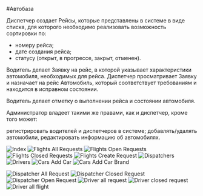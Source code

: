 
#Автобаза 

Диспетчер создает Рейсы, которые представлены в системе в виде списка, для которого необходимо реализовать возможность сортировки по:

* номеру рейса;
* дате создания рейса;
* статусу (открыт, в прогрессе, закрыт, отменен).

Водитель делает Заявку на рейс, в которой указывает характеристики автомобиля, необходимых для рейса. Диспетчер просматривает Заявку и назначает на рейс Автомобиль, который соответствует требованиям и находится в исправном состоянии.

Водитель делает отметку о выполнении рейса и состоянии автомобиля.

Администратор владеет такими же правами, как и диспетчер, кроме того может:

регистрировать водителей и диспетчеров в системе;
добавлять/удалять автомобили, редактировать информацию об автомобилях.

![Index](https://github.com/kovteba/motordeport_jdbc_servlet/blob/master/imgProject/1.index.png)
![Flights All Requests](https://github.com/kovteba/motordeport_jdbc_servlet/blob/master/imgProject/2.1FlightsAllRequests.jpg)
![Flights Open Requests](https://github.com/kovteba/motordeport_jdbc_servlet/blob/master/imgProject/2.2FlightsOpenRequests.jpg)
![Flights Closed Requests](https://github.com/kovteba/motordeport_jdbc_servlet/blob/master/imgProject/2.3FlightsClosedRequests.jpg)
![Flights Create Request](https://github.com/kovteba/motordeport_jdbc_servlet/blob/master/imgProject/2.4FlightsCreateRequest.jpg)
![Dispatchers](https://github.com/kovteba/motordeport_jdbc_servlet/blob/master/imgProject/3.Dispatchers.jpg)
![Drivers](https://github.com/kovteba/motordeport_jdbc_servlet/blob/master/imgProject/4.Drivers.jpg)
![Cars Add Car](https://github.com/kovteba/motordeport_jdbc_servlet/blob/master/imgProject/5.1.CarsAddCar.jpg)
![Cars Add Car Brand](https://github.com/kovteba/motordeport_jdbc_servlet/blob/master/imgProject/5.2CarsAddCarBrand.jpg)

![Dispatcher All Request](https://github.com/kovteba/motordeport_jdbc_servlet/blob/master/imgProject/6.1DispatcherAllRequest.jpg)
![Dispatcher Closed Request](https://github.com/kovteba/motordeport_jdbc_servlet/blob/master/imgProject/6.2DispatcherClosedRequest.jpg)
![Dispatcher Open Request](https://github.com/kovteba/motordeport_jdbc_servlet/blob/master/imgProject/6.2DispatcherOpenRequest.jpg)
![Driver all request](https://github.com/kovteba/motordeport_jdbc_servlet/blob/master/imgProject/7.1DriverAllRequest.jpg)
![Driver closed request](https://github.com/kovteba/motordeport_jdbc_servlet/blob/master/imgProject/7.2DriverClosedRequest.jpg)
![Driver all flight](https://github.com/kovteba/motordeport_jdbc_servlet/blob/master/imgProject/7.3DriverAllFlight.jpg)

